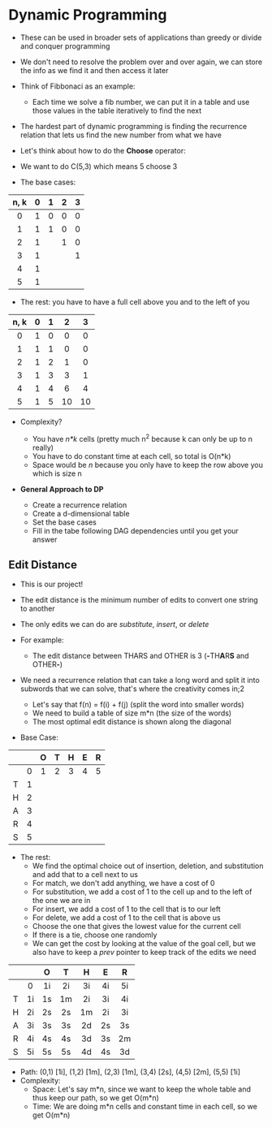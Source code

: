# Dynamic Programming

- These can be used in broader sets of applications than greedy or divide and conquer programming
- We don't need to resolve the problem over and over again, we can store the info as we find it and then access it later
- Think of Fibbonaci as an example:
    - Each time we solve a fib number, we can put it in a table and use those values in the table iteratively to find the next
- The hardest part of dynamic programming is finding the recurrence relation that lets us find the new number from what we have

- Let's think about how to do the <b>Choose</b> operator:
- We want to do C(5,3) which means 5 choose 3

- The base cases:

|  n, k |   0   |   1   |   2   |   3   |
| :---: | :---: | :---: | :---: | :---: |
|   0   |   1   |   0   |   0   |   0   |
|   1   |   1   |   1   |   0   |   0   |
|   2   |   1   |       |   1   |   0   |
|   3   |   1   |       |       |   1   |
|   4   |   1   |       |       |       |
|   5   |   1   |       |       |       |

- The rest: you have to have a full cell above you and to the left of you

|  n, k |   0   |   1   |   2   |   3   |
| :---: | :---: | :---: | :---: | :---: |
|   0   |   1   |   0   |   0   |   0   |
|   1   |   1   |   1   |   0   |   0   |
|   2   |   1   |   2   |   1   |   0   |
|   3   |   1   |   3   |   3   |   1   |
|   4   |   1   |   4   |   6   |   4   |
|   5   |   1   |   5   |  10   |  10   |

- Complexity? 
    - You have <i>n*k</i> cells (pretty much n<sup>2</sup> because k can only be up to n really)
    - You have to do constant time at each cell, so total is O(n\*k)
    - Space would be <i>n</i> because you only have to keep the row above you which is size n

- <b>General Approach to DP</b>
    - Create a recurrence relation
    - Create a d-dimensional table
    - Set the base cases
    - Fill in the tabe following DAG dependencies until you get your answer


## Edit Distance

- This is our project! 
- The edit distance is the minimum number of edits to convert one string to another
- The only edits we can do are <i>substitute</i>, <i>insert</i>, or <i>delete</i>
- For example:
    - The edit distance between THARS and OTHER is 3 (<b>-</b>TH<b>A</b>R<b>S</b> and OTHER<b>-</b>)
- We need a recurrence relation that can take a long word and split it into subwords that we can solve, that's where the creativity comes in;2
    - Let's say that f(n) = f(i) + f(j) (split the word into smaller words)
    - We need to build a table of size m\*n (the size of the words)
    - The most optimal edit distance is shown along the diagonal

- Base Case:

|       |       |   O   |   T   |   H   |   E   |   R   |
| :---: | :---: | :---: | :---: | :---: | :---: | :---: |
|       |   0   |   1   |   2   |   3   |   4   |   5   |
|   T   |   1   |       |       |       |       |       |
|   H   |   2   |       |       |       |       |       |
|   A   |   3   |       |       |       |       |       |
|   R   |   4   |       |       |       |       |       |
|   S   |   5   |       |       |       |       |       |

- The rest:
    - We find the optimal choice out of insertion, deletion, and substitution and add that to a cell next to us
    - For match, we don't add anything, we have a cost of 0
    - For substitution, we add a cost of 1 to the cell up and to the left of the one we are in
    - For insert, we add a cost of 1 to the cell that is to our left
    - For delete, we add a cost of 1 to the cell that is above us
    - Choose the one that gives the lowest value for the current cell
    - If there is a tie, choose one randomly
    - We can get the cost by looking at the value of the goal cell, but we also have to keep a <i>prev</i> pointer to keep track of the edits we need

|       |       |   O   |   T   |   H   |   E   |   R   |
| :---: | :---: | :---: | :---: | :---: | :---: | :---: |
|       |   0   |   1i  |   2i  |   3i  |   4i  |   5i  |
|   T   |   1i  |   1s  |   1m  |   2i  |   3i  |   4i  |
|   H   |   2i  |   2s  |   2s  |   1m  |   2i  |   3i  |
|   A   |   3i  |   3s  |   3s  |   2d  |   2s  |   3s  |
|   R   |   4i  |   4s  |   4s  |   3d  |   3s  |   2m  |
|   S   |   5i  |   5s  |   5s  |   4d  |   4s  |   3d  |

- Path: (0,1) [1i], (1,2) [1m], (2,3) [1m], (3,4) [2s], (4,5) [2m], (5,5) [1i]
- Complexity: 
    - Space: Let's say m\*n, since we want to keep the whole table and thus keep our path, so we get O(m\*n)
    - Time: We are doing m\*n cells and constant time in each cell, so we get O(m\*n)

